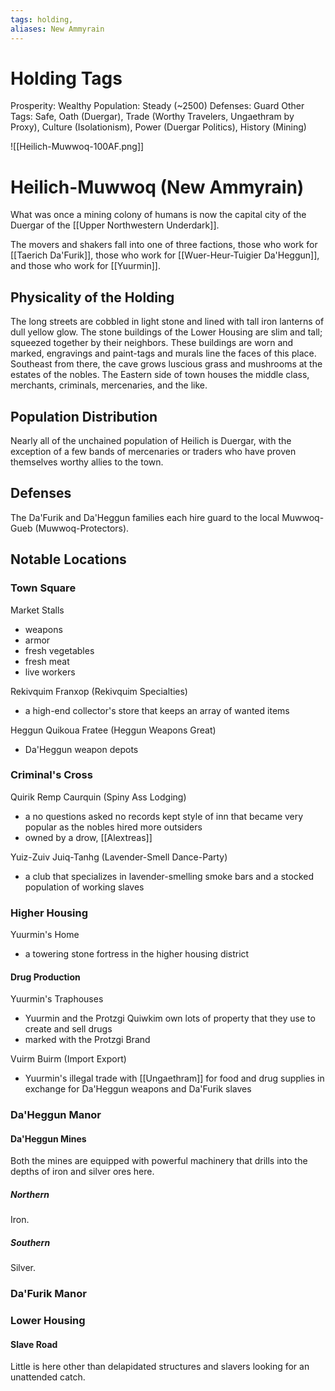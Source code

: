 ```yaml
---
tags: holding,
aliases: New Ammyrain
---
```


# Holding Tags
Prosperity: Wealthy
Population: Steady (~2500)
Defenses: Guard
Other Tags: Safe, Oath (Duergar), Trade (Worthy Travelers, Ungaethram by Proxy), Culture (Isolationism), Power (Duergar Politics), History (Mining)

![[Heilich-Muwwoq-100AF.png]]

# Heilich-Muwwoq (New Ammyrain)
What was once a mining colony of humans is now the capital city of the Duergar of the [[Upper Northwestern Underdark]].

The movers and shakers fall into one of three factions, those who work for [[Taerich Da'Furik]], those who work for [[Wuer-Heur-Tuigier Da'Heggun]], and those who work for [[Yuurmin]].

## Physicality of the Holding
The long streets are cobbled in light stone and lined with tall iron lanterns of dull yellow glow. The stone buildings of the Lower Housing are slim and tall; squeezed together by their neighbors. These buildings are worn and marked, engravings and paint-tags and murals line the faces of this place. Southeast from there, the cave grows luscious grass and mushrooms at the estates of the nobles. The Eastern side of town houses the middle class, merchants, criminals, mercenaries, and the like.

## Population Distribution
Nearly all of the unchained population of Heilich is Duergar, with the exception of a few bands of mercenaries or traders who have proven themselves worthy allies to the town.

## Defenses
The Da'Furik and Da'Heggun families each hire guard to the local Muwwoq-Gueb (Muwwoq-Protectors). 

## Notable Locations

### Town Square
Market Stalls
- weapons
- armor
- fresh vegetables
- fresh meat
- live workers

Rekivquim Franxop (Rekivquim Specialties)
- a high-end collector's store that keeps an array of wanted items

Heggun Quikoua Fratee (Heggun Weapons Great)
- Da'Heggun weapon depots


### Criminal's Cross
Quirik Remp Caurquin (Spiny Ass Lodging)
- a no questions asked no records kept style of inn that became very popular as the nobles hired more outsiders
- owned by a drow, [[Alextreas]]

Yuiz-Zuiv Juiq-Tanhg (Lavender-Smell Dance-Party)
- a club that specializes in lavender-smelling smoke bars and a stocked population of working slaves


### Higher Housing
Yuurmin's Home
- a towering stone fortress in the higher housing district

#### Drug Production
Yuurmin's Traphouses
- Yuurmin and the Protzgi Quiwkim own lots of property that they use to create and sell drugs
- marked with the Protzgi Brand

Vuirm Buirm (Import Export)
- Yuurmin's illegal trade with [[Ungaethram]] for food and drug supplies in exchange for Da'Heggun weapons and Da'Furik slaves

### Da'Heggun Manor
#### Da'Heggun Mines
Both the mines are equipped with powerful machinery that drills into the depths of iron and silver ores here.

##### Northern
Iron.

##### Southern
Silver.

### Da'Furik Manor
### Lower Housing
#### Slave Road
Little is here other than delapidated structures and slavers looking for an unattended catch.